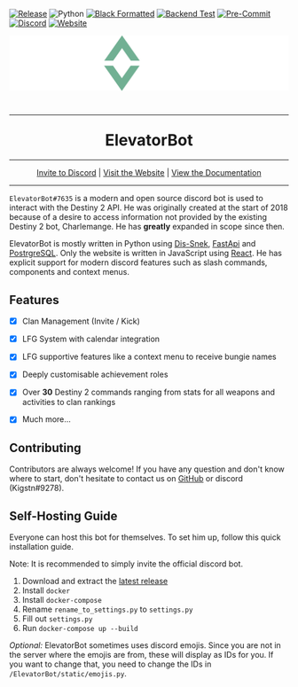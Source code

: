 [![Release](https://img.shields.io/github/v/release/LukasSchmid97/elevatorbot?label=Version&logo=github)](https://github.com/LukasSchmid97/elevatorbot/releases)
![Python](https://img.shields.io/badge/Python-3.10+-1081c1?logo=python)
[![Black Formatted](https://img.shields.io/github/workflow/status/LukasSchmid97/elevatorbot/Black%20Formating/master?label=Black%20Formatting&logo=github)](https://github.com/LukasSchmid97/elevatorbot/actions/workflows/Backend_pytest.yml)
[![Backend Test](https://img.shields.io/github/workflow/status/LukasSchmid97/elevatorbot/Test%20Backend/master?label=Backend%20Tests&logo=github)](https://github.com/LukasSchmid97/elevatorbot/actions/workflows/Backend_pytest.yml)
[![Pre-Commit](https://results.pre-commit.ci/badge/github/LukasSchmid97/elevatorbot/master.svg)](https://results.pre-commit.ci/latest/github/LukasSchmid97/elevatorbot/master)
[![Discord](https://img.shields.io/discord/669293365900214293?color=%235865F2&label=Descend%20Discord&logo=discord&logoColor=%235865F2)](https://discord.gg/descend)
[![Website](https://img.shields.io/badge/Website-elevatorbot.ch-0f80c0?logo=react)](https://elevatorbot.ch/)

<p align="center">
    <img src="https://raw.githubusercontent.com/LukasSchmid97/elevatorbot/master/logo.png" alt="ElevatorBot Logo">
</p>


<h1 align="center">
    <hr>
    ElevatorBot
</h1>

---
<div align="center">
    <a href="# todo url">Invite to Discord</a> | <a href="https://elevatorbot.ch/">Visit the Website</a> | <a href="# todo url">View the Documentation</a>
</div>

---

`ElevatorBot#7635` is a modern and open source discord bot is used to interact with the Destiny 2 API. He was originally created at the start of 2018 because of a desire to access information not provided by the existing Destiny 2 bot, Charlemange. He has **greatly** expanded in scope since then.

ElevatorBot is mostly written in Python using [Dis-Snek](https://github.com/Discord-Snake-Pit/Dis-Snek), [FastApi](https://github.com/tiangolo/fastapi/) and [PostrgreSQL](https://github.com/postgres/postgres). Only the website is written in JavaScript using [React](https://github.com/facebook/react). He has explicit support for modern discord features such as slash commands, components and context menus.


## Features
-[x] Clan Management (Invite / Kick)
-[x] LFG System with calendar integration
-[x] LFG supportive features like a context menu to receive bungie names
-[x] Deeply customisable achievement roles
-[x] Over **30** Destiny 2 commands ranging from stats for all weapons and activities to clan rankings
-[x] Much more...


## Contributing
Contributors are always welcome!
If you have any question and don't know where to start, don't hesitate to contact us on [GitHub](https://github.com/Kigstn) or discord (Kigstn#9278).


## Self-Hosting Guide
Everyone can host this bot for themselves. To set him up, follow this quick installation guide.

Note: It is recommended to simply invite the official discord bot.

1) Download and extract the [latest release](https://github.com/LukasSchmid97/elevatorbot/releases)
2) Install `docker`
3) Install `docker-compose`
4) Rename `rename_to_settings.py` to `settings.py`
5) Fill out `settings.py`
6) Run `docker-compose up --build`

*Optional:*
ElevatorBot sometimes uses discord emojis.
Since you are not in the server where the emojis are from, these will display as IDs for you.
If you want to change that, you need to change the IDs in `/ElevatorBot/static/emojis.py`.

